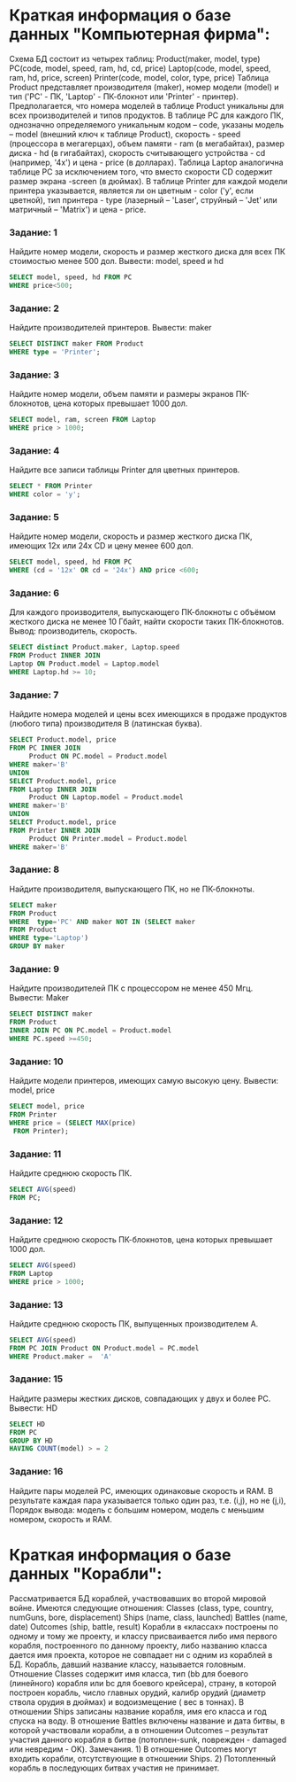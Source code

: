 # Краткая информация о базе данных "Компьютерная фирма":
Схема БД состоит из четырех таблиц:
Product(maker, model, type)
PC(code, model, speed, ram, hd, cd, price)
Laptop(code, model, speed, ram, hd, price, screen)
Printer(code, model, color, type, price)
Таблица Product представляет производителя (maker), номер модели (model) и тип ('PC' - ПК, 'Laptop' - ПК-блокнот или 'Printer' - принтер). Предполагается, что номера моделей в таблице Product уникальны для всех производителей и типов продуктов. В таблице PC для каждого ПК, однозначно определяемого уникальным кодом – code, указаны модель – model (внешний ключ к таблице Product), скорость - speed (процессора в мегагерцах), объем памяти - ram (в мегабайтах), размер диска - hd (в гигабайтах), скорость считывающего устройства - cd (например, '4x') и цена - price (в долларах). Таблица Laptop аналогична таблице РС за исключением того, что вместо скорости CD содержит размер экрана -screen (в дюймах). В таблице Printer для каждой модели принтера указывается, является ли он цветным - color ('y', если цветной), тип принтера - type (лазерный – 'Laser', струйный – 'Jet' или матричный – 'Matrix') и цена - price.

### Задание: 1
Найдите номер модели, скорость и размер жесткого диска для всех ПК стоимостью менее 500 дол. Вывести: model, speed и hd
```sql
SELECT model, speed, hd FROM PC
WHERE price<500;
```
### Задание: 2
Найдите производителей принтеров. Вывести: maker
```sql
SELECT DISTINCT maker FROM Product
WHERE type = 'Printer';
```
### Задание: 3
Найдите номер модели, объем памяти и размеры экранов ПК-блокнотов, цена которых превышает 1000 дол.
```sql
SELECT model, ram, screen FROM Laptop
WHERE price > 1000;
```
### Задание: 4
Найдите все записи таблицы Printer для цветных принтеров.
```sql
SELECT * FROM Printer
WHERE color = 'y';
```
### Задание: 5
Найдите номер модели, скорость и размер жесткого диска ПК, имеющих 12x или 24x CD и цену менее 600 дол.
```sql
SELECT model, speed, hd FROM PC
WHERE (cd = '12x' OR cd = '24x') AND price <600;
```
### Задание: 6
Для каждого производителя, выпускающего ПК-блокноты c объёмом жесткого диска не менее 10 Гбайт, найти скорости таких ПК-блокнотов. Вывод: производитель, скорость.
```sql
SELECT distinct Product.maker, Laptop.speed
FROM Product INNER JOIN 
Laptop ON Product.model = Laptop.model
WHERE Laptop.hd >= 10;
```
### Задание: 7
Найдите номера моделей и цены всех имеющихся в продаже продуктов (любого типа) производителя B (латинская буква).
```sql
SELECT Product.model, price
FROM PC INNER JOIN   
     Product ON PC.model = Product.model
WHERE maker='B'
UNION
SELECT Product.model, price 
FROM Laptop INNER JOIN   
     Product ON Laptop.model = Product.model
WHERE maker='B'
UNION
SELECT Product.model, price 
FROM Printer INNER JOIN   
     Product ON Printer.model = Product.model
WHERE maker='B'
```
### Задание: 8
Найдите производителя, выпускающего ПК, но не ПК-блокноты.
```sql
SELECT maker
FROM Product
WHERE  type='PC' AND maker NOT IN (SELECT maker
FROM Product
WHERE type='Laptop')
GROUP BY maker
```
### Задание: 9
Найдите производителей ПК с процессором не менее 450 Мгц. Вывести: Maker
```sql
SELECT DISTINCT maker
FROM Product 
INNER JOIN PC ON PC.model = Product.model
WHERE PC.speed >=450;
```
### Задание: 10
Найдите модели принтеров, имеющих самую высокую цену. Вывести: model, price
```sql
SELECT model, price
FROM Printer
WHERE price = (SELECT MAX(price)
 FROM Printer);
```
### Задание: 11
Найдите среднюю скорость ПК.
```sql
SELECT AVG(speed)
FROM PC;
```
### Задание: 12
Найдите среднюю скорость ПК-блокнотов, цена которых превышает 1000 дол.
```sql
SELECT AVG(speed)
FROM Laptop
WHERE price > 1000;
```
### Задание: 13
Найдите среднюю скорость ПК, выпущенных производителем A.
```sql
SELECT AVG(speed)
FROM PC JOIN Product ON Product.model = PC.model
WHERE Product.maker =  'A'
```
### Задание: 15
Найдите размеры жестких дисков, совпадающих у двух и более PC. Вывести: HD
```sql
SELECT HD
FROM PC
GROUP BY HD
HAVING COUNT(model) > = 2
```
### Задание: 16
Найдите пары моделей PC, имеющих одинаковые скорость и RAM. В результате каждая пара указывается только один раз, т.е. (i,j), но не (j,i), Порядок вывода: модель с большим номером, модель с меньшим номером, скорость и RAM.






# Краткая информация о базе данных "Корабли":
Рассматривается БД кораблей, участвовавших во второй мировой войне. Имеются следующие отношения:
Classes (class, type, country, numGuns, bore, displacement)
Ships (name, class, launched)
Battles (name, date)
Outcomes (ship, battle, result)
Корабли в «классах» построены по одному и тому же проекту, и классу присваивается либо имя первого корабля, построенного по данному проекту, либо названию класса дается имя проекта, которое не совпадает ни с одним из кораблей в БД. Корабль, давший название классу, называется головным.
Отношение Classes содержит имя класса, тип (bb для боевого (линейного) корабля или bc для боевого крейсера), страну, в которой построен корабль, число главных орудий, калибр орудий (диаметр ствола орудия в дюймах) и водоизмещение ( вес в тоннах). В отношении Ships записаны название корабля, имя его класса и год спуска на воду. В отношение Battles включены название и дата битвы, в которой участвовали корабли, а в отношении Outcomes – результат участия данного корабля в битве (потоплен-sunk, поврежден - damaged или невредим - OK).
Замечания. 1) В отношение Outcomes могут входить корабли, отсутствующие в отношении Ships. 2) Потопленный корабль в последующих битвах участия не принимает.

